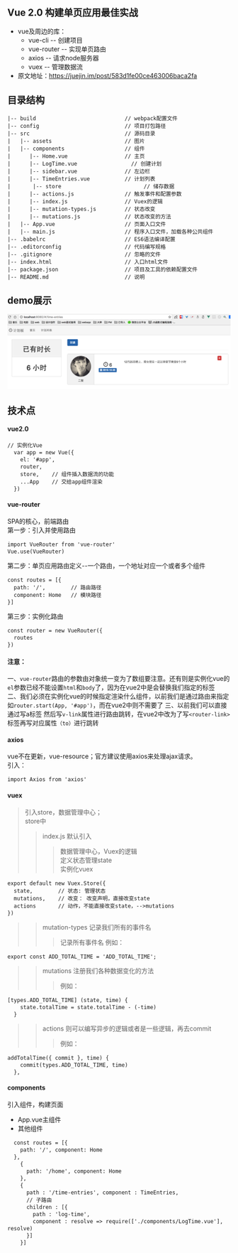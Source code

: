 
## Vue 2.0 构建单页应用最佳实战
  * vue及周边的库：
    * vue-cli -- 创建项目
    * vue-router -- 实现单页路由
    * axios -- 请求node服务器
    * vuex -- 管理数据流
  * 原文地址：https://juejin.im/post/583d1fe00ce463006baca2fa

## 目录结构
    |-- build                            // webpack配置文件 
    |-- config                           // 项目打包路径
    |-- src                              // 源码目录
    |   |-- assets                       // 图片
    |   |-- components                   // 组件
    |      |-- Home.vue                  // 主页
    |      |-- LogTime.vue           	   // 创建计划
    |      |-- sidebar.vue               // 左边栏
    |      |-- TimeEntries.vue           // 计划列表
    |		|-- store                   	   // 储存数据
    |      |-- actions.js                // 触发事件和配置参数
    |      |-- index.js                  // Vuex的逻辑
    |      |-- mutation-types.js         // 状态改变
    |      |-- mutations.js              // 状态改变的方法
    |   |-- App.vue                      // 页面入口文件
    |   |-- main.js                      // 程序入口文件，加载各种公共组件
    |-- .babelrc                         // ES6语法编译配置
    |-- .editorconfig                    // 代码编写规格
    |-- .gitignore                       // 忽略的文件
    |-- index.html                       // 入口html文件
    |-- package.json                     // 项目及工具的依赖配置文件
    |-- README.md                        // 说明
## demo展示
![demo](./src/assets/demo.png "demo")
## 技术点
  #### vue2.0
  ````
  // 实例化Vue
    var app = new Vue({
      el: '#app',
      router,
      store,    // 组件插入数据流的功能
      ...App    // 交给app组件渲染
    })
  ````
  #### vue-router
  SPA的核心，前端路由   
  第一步：引入并使用路由
  ````
  import VueRouter from 'vue-router'
  Vue.use(VueRouter)
  ````
  第二步：单页应用路由定义--一个路由，一个地址对应一个或者多个组件
  ````
  const routes = [{
    path: '/',        // 路由路径
    component: Home   // 模块路径
  }]
  ````
  第三步：实例化路由
  ````
  const router = new VueRouter({
    routes
  })
  ````
  #### 注意：
  一、`vue-router`路由的参数由对象统一变为了数组要注意。还有则是实例化vue的`el`参数已经不能设置`html`和`body`了，因为在vue2中是会替换我们指定的标签  
  二、我们必须在实例化vue的时候指定渲染什么组件，以前我们是通过路由来指定如`router.start(App, '#app')`，而在vue2中则不需要了
  三、以前我们可以直接通过写a标签 然后写`v-link`属性进行路由跳转，在vue2中改为了写`<router-link>`标签再写对应属性`（to）`进行跳转
  #### axios
  vue不在更新，vue-resource；官方建议使用axios来处理ajax请求。  
  引入：
  ````
  import Axios from 'axios'
  ````
  #### vuex
  > 引入store，数据管理中心；  
  > store中   
  >> index.js 默认引入  
  >>>数据管理中心，Vuex的逻辑  
  >>>定义状态管理state  
  >>>实例化vuex
  ````
  export default new Vuex.Store({
    state,        // 状态: 管理状态
    mutations,    // 改变： 改变声明，直接改变state
    actions       // 动作，不能直接改变state，-->mutations
  })
  ````
  >>mutation-types 记录我们所有的事件名 
  >>>记录所有事件名
  >>>例如：
  ````
  export const ADD_TOTAL_TIME = 'ADD_TOTAL_TIME';
  ````
    
  >>mutations 注册我们各种数据变化的方法 
   >>>例如：
   ````
   [types.ADD_TOTAL_TIME] (state, time) {
       state.totalTime = state.totalTime - (-time)
     }
   ````
  >>actions 则可以编写异步的逻辑或者是一些逻辑，再去commit  
  >>>例如：  
  ````
  addTotalTime({ commit }, time) {
      commit(types.ADD_TOTAL_TIME, time)
    },
  ````
  #### components
  引入组件，构建页面   
  * App.vue主组件
  * 其他组件
  ```
    const routes = [{
      path: '/', component: Home
    },
      {
        path: '/home', component: Home
      },
      {
        path : '/time-entries', component : TimeEntries,
        // 子路由
        children : [{
          path : 'log-time',
          component : resolve => require(['./components/LogTime.vue'], resolve)
        }]
      }]
  ```
  
  
  
  
  
  
  
  
  
  
  
  
  
  
  
  
  
  
  
  
  
  
  
  
